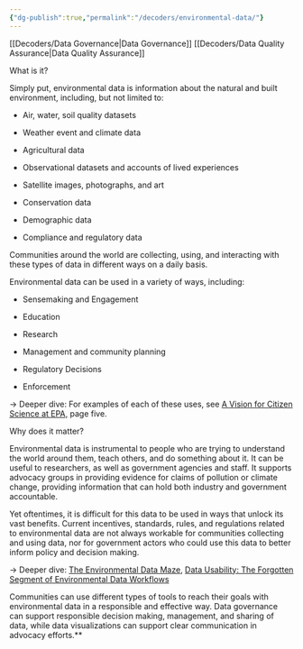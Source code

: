 ```yaml
---
{"dg-publish":true,"permalink":"/decoders/environmental-data/"}
---
```


[[Decoders/Data Governance\|Data Governance]]
[[Decoders/Data Quality Assurance\|Data Quality Assurance]]


What is it?

Simply put, environmental data is information about the natural and built environment, including, but not limited to:

- Air, water, soil quality datasets
    
- Weather event and climate data
    
- Agricultural data
    
- Observational datasets and accounts of lived experiences
    
- Satellite images, photographs, and art
    
- Conservation data
    
- Demographic data
    
- Compliance and regulatory data
    

  

Communities around the world are collecting, using, and interacting with these types of data in different ways on a daily basis. 

  

Environmental data can be used in a variety of ways, including:

- Sensemaking and Engagement
    
- Education
    
- Research
    
- Management and community planning
    
- Regulatory Decisions
    
- Enforcement
    

→ Deeper dive: For examples of each of these uses, see [A Vision for Citizen Science at EPA,](https://drive.google.com/file/d/1rsvnq6lae3KmUU1dc7aHs-0CDYWRganP/view) page five. 

  

Why does it matter?

Environmental data is instrumental to people who are trying to understand the world around them, teach others, and do something about it. It can be useful to researchers, as well as government agencies and staff. It supports advocacy groups in providing evidence for claims of pollution or climate change, providing information that can hold both industry and government accountable. 

  

Yet oftentimes, it is difficult for this data to be used in ways that unlock its vast benefits. Current incentives, standards, rules, and regulations related to environmental data are not always workable for communities collecting and using data, nor for government actors who could use this data to better inform policy and decision making. 

→ Deeper dive: [The Environmental Data Maze](https://www.openenvironmentaldata.org/blogs/the-environmental-data-maze), [Data Usability: The Forgotten Segment of Environmental Data Workflows](https://www.frontiersin.org/journals/climate/articles/10.3389/fclim.2022.785269/full)

  

Communities can use different types of tools to reach their goals with environmental data in a responsible and effective way. Data governance can support responsible decision making, management, and sharing of data, while data visualizations can support clear communication in advocacy efforts.**